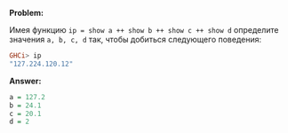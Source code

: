 **Problem:**

Имея функцию `ip = show a ++ show b ++ show c ++ show d` определите значения `a, b, c, d`
так, чтобы добиться следующего поведения:

```haskell
GHCi> ip
"127.224.120.12"
```

**Answer:**

```haskell
a = 127.2
b = 24.1
c = 20.1
d = 2
```
